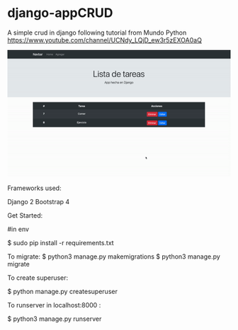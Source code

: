 # django-appCRUD

A simple crud in django following tutorial from Mundo Python
https://www.youtube.com/channel/UCNdy_LQjD_ew3r5zEXOA0aQ

![image](https://github.com/davidcuellard/django-appCRUD/blob/main/assets/gif.gif?raw=true)    

Frameworks used:

Django 2
Bootstrap 4

Get Started:

#in env

$ sudo pip install -r requirements.txt

To migrate:
$ python3 manage.py makemigrations
$ python3 manage.py migrate

To create superuser:

$ python manage.py createsuperuser

To runserver in localhost:8000 :

$ python3 manage.py runserver
